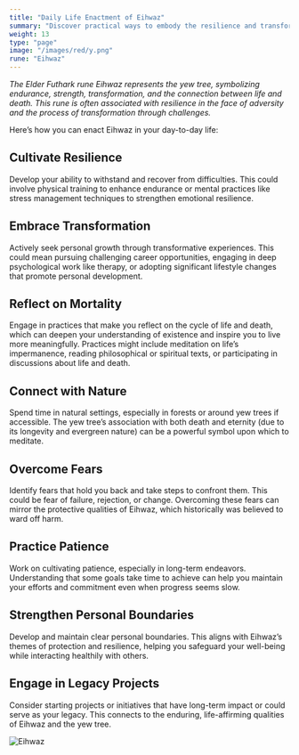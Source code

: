 ```yaml
---
title: "Daily Life Enactment of Eihwaz"
summary: "Discover practical ways to embody the resilience and transformative energy of the Eihwaz rune in your daily life. Cultivate resilience, embrace personal growth, and reflect on mortality to deepen your understanding of existence. Connect with nature, overcome fears, and practice patience in long-term endeavors. Strengthen personal boundaries and engage in legacy projects to create lasting impact. Harness the protective and enduring qualities of Eihwaz for meaningful living."
weight: 13
type: "page"
image: "/images/red/y.png"
rune: "Eihwaz"
---
```


*The Elder Futhark rune Eihwaz represents the yew tree, symbolizing endurance, strength, transformation, and the connection between life and death. This rune is often associated with resilience in the face of adversity and the process of transformation through challenges.*

Here’s how you can enact Eihwaz in your day-to-day life:

## Cultivate Resilience

Develop your ability to withstand and recover from difficulties. This could involve physical training to enhance endurance or mental practices like stress management techniques to strengthen emotional resilience.

## Embrace Transformation

Actively seek personal growth through transformative experiences. This could mean pursuing challenging career opportunities, engaging in deep psychological work like therapy, or adopting significant lifestyle changes that promote personal development.

## Reflect on Mortality

Engage in practices that make you reflect on the cycle of life and death, which can deepen your understanding of existence and inspire you to live more meaningfully. Practices might include meditation on life’s impermanence, reading philosophical or spiritual texts, or participating in discussions about life and death.

## Connect with Nature

Spend time in natural settings, especially in forests or around yew trees if accessible. The yew tree’s association with both death and eternity (due to its longevity and evergreen nature) can be a powerful symbol upon which to meditate.

## Overcome Fears

Identify fears that hold you back and take steps to confront them. This could be fear of failure, rejection, or change. Overcoming these fears can mirror the protective qualities of Eihwaz, which historically was believed to ward off harm.

## Practice Patience

Work on cultivating patience, especially in long-term endeavors. Understanding that some goals take time to achieve can help you maintain your efforts and commitment even when progress seems slow.

## Strengthen Personal Boundaries

Develop and maintain clear personal boundaries. This aligns with Eihwaz’s themes of protection and resilience, helping you safeguard your well-being while interacting healthily with others.

## Engage in Legacy Projects

Consider starting projects or initiatives that have long-term impact or could serve as your legacy. This connects to the enduring, life-affirming qualities of Eihwaz and the yew tree.

![Eihwaz](/images/jelling/y.webp "Eihwaz")
